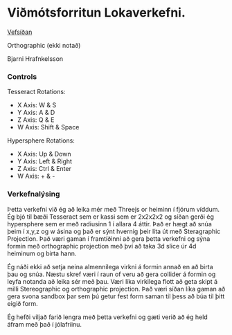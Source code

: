 # Viðmótsforritun Lokaverkefni.
[Vefsíðan](https://bjarni123.github.io/threejs/ThreejsTesseract/fullSite.html)

Orthographic (ekki notað)

Bjarni Hrafnkelsson

### Controls

Tesseract Rotations:
- X Axis: W & S
- Y Axis: A & D
- Z Axis: Q & E
- W Axis: Shift & Space

Hypersphere Rotations:
- X Axis: Up & Down
- Y Axis: Left & Right
- Z Axis: Ctrl & Enter
- W Axis: + & -

### Verkefnalýsing

Þetta verkefni við ég að leika mér með Threejs or heiminn í fjórum víddum. Ég bjó til bæði Tesseract sem er kassi sem er 2x2x2x2 og síðan gerði ég hypersphere sem er með radiusinn 1 í allara 4 áttir. Það er hægt að snúa þeim í x,y,z og w ásina og það er sýnt hvernig þeir líta út með Steragraphic Projection. Það væri gaman í framtíðinni að gera þetta verkefni og sýna formin með orthographic projection með því að taka 3d slice úr 4d heiminum og birta hann. 

Ég náði ekki að setja neina almennilega virkni á formin annað en að birta þau og snúa. Næstu skref væri í raun of veru að gera collider á formin og leyfa notanda að leika sér með þau. Væri líka virkilega flott að geta skipt á milli Stereographic og orthographic projection. Það væri síðan líka gaman að gera svona sandbox þar sem þú getur fest form saman til þess að búa til þitt eigið form.

Ég hefði viljað farið lengra með þetta verkefni og gæti verið að ég held áfram með það í jólafríinu. 
